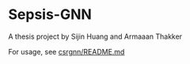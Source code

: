 <!--
 * @Description: 
 * @Author: SijinHuang
 * @Date: 2022-03-26 01:12:33
 * @LastEditors: SijinHuang
 * @LastEditTime: 2022-05-29 10:37:59
-->
# Sepsis-GNN

A thesis project by Sijin Huang and Armaaan Thakker

For usage, see [csrgnn/README.md](csrgnn/README.md)
